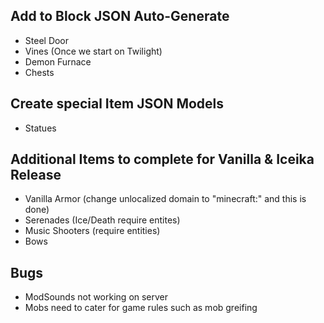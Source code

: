 ## Add to Block JSON Auto-Generate
* Steel Door
* Vines (Once we start on Twilight)
* Demon Furnace
* Chests

## Create special Item JSON Models
* Statues

## Additional Items to complete for Vanilla & Iceika Release
* Vanilla Armor (change unlocalized domain to "minecraft:" and this is done)
* Serenades (Ice/Death require entites)
* Music Shooters (require entities)
* Bows

## Bugs
* ModSounds not working on server
* Mobs need to cater for game rules such as mob greifing